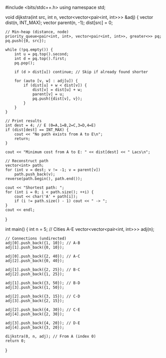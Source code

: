 #include <bits/stdc++.h>
using namespace std;

void dijkstra(int src, int n, vector<vector<pair<int, int>>> &adj) {
    vector<int> dist(n, INT_MAX);
    vector<int> parent(n, -1);
    dist[src] = 0;

    // Min-heap (distance, node)
    priority_queue<pair<int, int>, vector<pair<int, int>>, greater<>> pq;
    pq.push({0, src});

    while (!pq.empty()) {
        int u = pq.top().second;
        int d = pq.top().first;
        pq.pop();

        if (d > dist[u]) continue; // Skip if already found shorter

        for (auto [v, w] : adj[u]) {
            if (dist[u] + w < dist[v]) {
                dist[v] = dist[u] + w;
                parent[v] = u;
                pq.push({dist[v], v});
            }
        }
    }

    // Print results
    int dest = 4; // E (0=A,1=B,2=C,3=D,4=E)
    if (dist[dest] == INT_MAX) {
        cout << "No path exists from A to E\n";
        return;
    }

    cout << "Minimum cost from A to E: " << dist[dest] << " Lacs\n";

    // Reconstruct path
    vector<int> path;
    for (int v = dest; v != -1; v = parent[v])
        path.push_back(v);
    reverse(path.begin(), path.end());

    cout << "Shortest path: ";
    for (int i = 0; i < path.size(); ++i) {
        cout << char('A' + path[i]);
        if (i != path.size() - 1) cout << " -> ";
    }
    cout << endl;
}

int main() {
    int n = 5; // Cities A-E
    vector<vector<pair<int, int>>> adj(n);

    // Connections (undirected)
    adj[0].push_back({1, 10}); // A-B
    adj[1].push_back({0, 10});

    adj[0].push_back({2, 40}); // A-C
    adj[2].push_back({0, 40});

    adj[1].push_back({2, 25}); // B-C
    adj[2].push_back({1, 25});

    adj[1].push_back({3, 50}); // B-D
    adj[3].push_back({1, 50});

    adj[2].push_back({3, 15}); // C-D
    adj[3].push_back({2, 15});

    adj[2].push_back({4, 30}); // C-E
    adj[4].push_back({2, 30});

    adj[3].push_back({4, 20}); // D-E
    adj[4].push_back({3, 20});

    dijkstra(0, n, adj); // From A (index 0)
    return 0;
}
